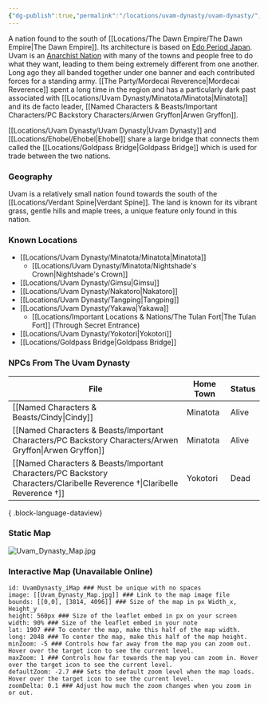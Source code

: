 ```yaml
---
{"dg-publish":true,"permalink":"/locations/uvam-dynasty/uvam-dynasty/","tags":["Location"],"updated":"2025-01-14T21:03:47.612+00:00"}
---
```


A nation found to the south of [[Locations/The Dawn Empire/The Dawn Empire\|The Dawn Empire]]. Its architecture is based on [Edo Period Japan](https://en.wikipedia.org/wiki/Edo_period). Uvam is an [Anarchist Nation](https://en.wikipedia.org/wiki/Anarchy) with many of the towns and people free to do what they want, leading to them being extremely different from one another. Long ago they all banded together under one banner and each contributed forces for a standing army.  [[The Party/Mordecai Reverence\|Mordecai Reverence]] spent a long time in the region and has a particularly dark past associated with [[Locations/Uvam Dynasty/Minatota/Minatota\|Minatota]] and its de facto leader, [[Named Characters & Beasts/Important Characters/PC Backstory Characters/Arwen Gryffon\|Arwen Gryffon]].

[[Locations/Uvam Dynasty/Uvam Dynasty\|Uvam Dynasty]] and [[Locations/Ehobel/Ehobel\|Ehobel]] share a large bridge that connects them called the [[Locations/Goldpass Bridge\|Goldpass Bridge]] which is used for trade between the two nations. 

### Geography
Uvam is a relatively small nation found towards the south of the [[Locations/Verdant Spine\|Verdant Spine]]. The land is known for its vibrant grass, gentle hills and maple trees, a unique feature only found in this nation.

### Known Locations
- [[Locations/Uvam Dynasty/Minatota/Minatota\|Minatota]]
	- [[Locations/Uvam Dynasty/Minatota/Nightshade's Crown\|Nightshade's Crown]]
- [[Locations/Uvam Dynasty/Gimsu\|Gimsu]]
- [[Locations/Uvam Dynasty/Nakatoro\|Nakatoro]]
- [[Locations/Uvam Dynasty/Tangping\|Tangping]]
- [[Locations/Uvam Dynasty/Yakawa\|Yakawa]]
	- [[Locations/Important Locations & Nations/The Tulan Fort\|The Tulan Fort]] (Through Secret Entrance)
- [[Locations/Uvam Dynasty/Yokotori\|Yokotori]]
- [[Locations/Goldpass Bridge\|Goldpass Bridge]]

### NPCs From The Uvam Dynasty
| File                                                                                                                         | Home Town | Status |
| ---------------------------------------------------------------------------------------------------------------------------- | --------- | ------ |
| [[Named Characters & Beasts/Cindy\|Cindy]]                                                                                | Minatota  | Alive  |
| [[Named Characters & Beasts/Important Characters/PC Backstory Characters/Arwen Gryffon\|Arwen Gryffon]]                   | Minatota  | Alive  |
| [[Named Characters & Beasts/Important Characters/PC Backstory Characters/Claribelle Reverence †\|Claribelle Reverence †]] | Yokotori  | Dead   |

{ .block-language-dataview}
### Static Map
![Uvam_Dynasty_Map.jpg](/img/user/Admin/Attachments/Uvam_Dynasty_Map.jpg)

### Interactive Map (Unavailable Online)
``` leaflet
id: UvamDynasty_iMap ### Must be unique with no spaces  
image: [[Uvam_Dynasty_Map.jpg]] ### Link to the map image file  
bounds: [[0,0], [3814, 4096]] ### Size of the map in px Width_x, Height_y  
height: 560px ### Size of the leaflet embed in px on your screen  
width: 90% ### Size of the leaflet embed in your note  
lat: 1907 ### To center the map, make this half of the map width.  
long: 2048 ### To center the map, make this half of the map height.  
minZoom: -5 ### Controls how far away from the map you can zoom out. Hover over the target icon to see the current level.  
maxZoom: 1 ### Controls how far towards the map you can zoom in. Hover over the target icon to see the current level.  
defaultZoom: -2.7 ### Sets the default zoom level when the map loads. Hover over the target icon to see the current level.  
zoomDelta: 0.1 ### Adjust how much the zoom changes when you zoom in or out.
```
